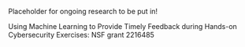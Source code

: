Placeholder for ongoing research to be put in!

Using Machine Learning to Provide Timely Feedback during Hands-on Cybersecurity Exercises: NSF grant 2216485

